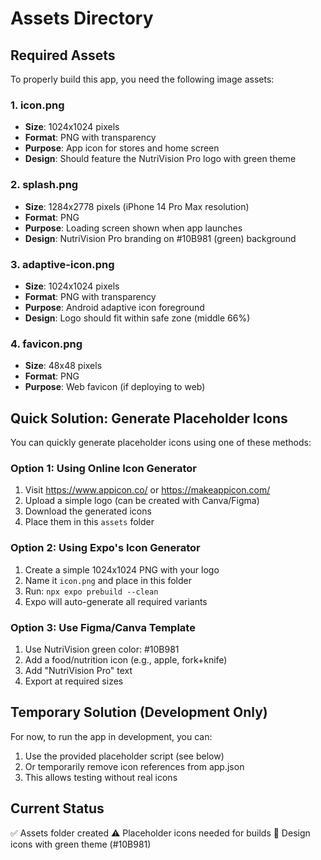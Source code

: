 # Assets Directory

## Required Assets

To properly build this app, you need the following image assets:

### 1. icon.png
- **Size**: 1024x1024 pixels
- **Format**: PNG with transparency
- **Purpose**: App icon for stores and home screen
- **Design**: Should feature the NutriVision Pro logo with green theme

### 2. splash.png
- **Size**: 1284x2778 pixels (iPhone 14 Pro Max resolution)
- **Format**: PNG
- **Purpose**: Loading screen shown when app launches
- **Design**: NutriVision Pro branding on #10B981 (green) background

### 3. adaptive-icon.png
- **Size**: 1024x1024 pixels
- **Format**: PNG with transparency
- **Purpose**: Android adaptive icon foreground
- **Design**: Logo should fit within safe zone (middle 66%)

### 4. favicon.png
- **Size**: 48x48 pixels
- **Format**: PNG
- **Purpose**: Web favicon (if deploying to web)

## Quick Solution: Generate Placeholder Icons

You can quickly generate placeholder icons using one of these methods:

### Option 1: Using Online Icon Generator
1. Visit https://www.appicon.co/ or https://makeappicon.com/
2. Upload a simple logo (can be created with Canva/Figma)
3. Download the generated icons
4. Place them in this `assets` folder

### Option 2: Using Expo's Icon Generator
1. Create a simple 1024x1024 PNG with your logo
2. Name it `icon.png` and place in this folder
3. Run: `npx expo prebuild --clean`
4. Expo will auto-generate all required variants

### Option 3: Use Figma/Canva Template
1. Use NutriVision green color: #10B981
2. Add a food/nutrition icon (e.g., apple, fork+knife)
3. Add "NutriVision Pro" text
4. Export at required sizes

## Temporary Solution (Development Only)

For now, to run the app in development, you can:

1. Use the provided placeholder script (see below)
2. Or temporarily remove icon references from app.json
3. This allows testing without real icons

## Current Status

✅ Assets folder created
⚠️ Placeholder icons needed for builds
🎨 Design icons with green theme (#10B981)
